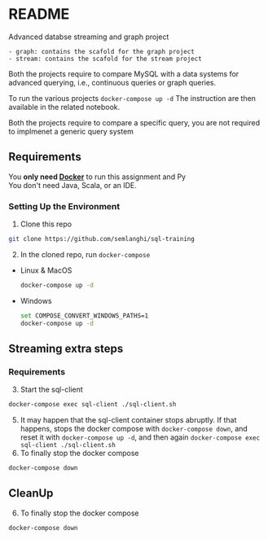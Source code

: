 # README

Advanced databse streaming and graph project


```./
- graph: contains the scafold for the graph project
- stream: contains the scafold for the stream project
```

Both the projects require to compare MySQL with a data systems for advanced querying, i.e., continuous queries or graph queries.

To run the various projects ```docker-compose up -d```
The instruction are then available in the related notebook.

Both the projects require to compare a specific query, you are not required to implmenet a generic query system


## Requirements

You **only need [Docker](https://www.docker.com/)** to run this assignment and Py </br>
You don't need Java, Scala, or an IDE.

### Setting Up the Environment 

1. Clone this repo 
  ```bash
  git clone https://github.com/semlanghi/sql-training
  ```
2. In the cloned repo, run `docker-compose`
- Linux & MacOS
  ```bash
  docker-compose up -d
  ```
- Windows
  ```bash
  set COMPOSE_CONVERT_WINDOWS_PATHS=1
  docker-compose up -d
  ```

## Streaming extra steps

### Requirements

3. Start the sql-client 
  ```bash
  docker-compose exec sql-client ./sql-client.sh
  ```
5. It may happen that the sql-client container stops abruptly. If that happens, stops the docker compose with `docker-compose down`, and reset it with `docker-compose up -d`, and then again `docker-compose exec sql-client ./sql-client.sh`
6. To finally stop the docker compose
  ```bash 
  docker-compose down
  ```


## CleanUp

  
6. To finally stop the docker compose
  ```bash 
  docker-compose down
  ```


